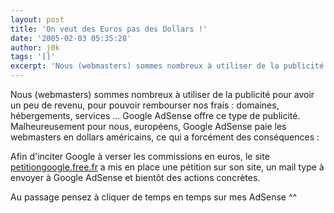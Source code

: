 ```yaml
---
layout: post
title: 'On veut des Euros pas des Dollars !'
date: '2005-02-03 05:35:28'
author: j0k
tags: '[]'
excerpt: 'Nous (webmasters) sommes nombreux à utiliser de la publicité pour avoir un peu de revenu, pour pouvoir rembourser nos frais : domaines, hébergements, services ...    Google AdSense offre ce type de publicité. Malheureusement pour nous, européens, Google AdSense paie les webmasters en dollars américains, ce qui a forcément des conséquences :'
---
```


Nous (webmasters) sommes nombreux à utiliser de la publicité pour avoir un peu de revenu, pour pouvoir rembourser nos frais : domaines, hébergements, services ...    Google AdSense offre ce type de publicité. Malheureusement pour nous, européens, Google AdSense paie les webmasters en dollars américains, ce qui a forcément des conséquences :


Afin d'inciter Google à verser les commissions en euros, le site [petitiongoogle.free.fr](http://petitiongoogle.free.fr/) a mis en place une pétition sur son site, un mail type à envoyer à Google AdSense et bientôt des actions concrètes.


Au passage pensez à cliquer de temps en temps sur mes AdSense ^^
